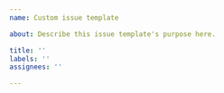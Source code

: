 ```yaml
---
name: Custom issue template

about: Describe this issue template's purpose here.

title: ''
labels: ''
assignees: ''

---
```



